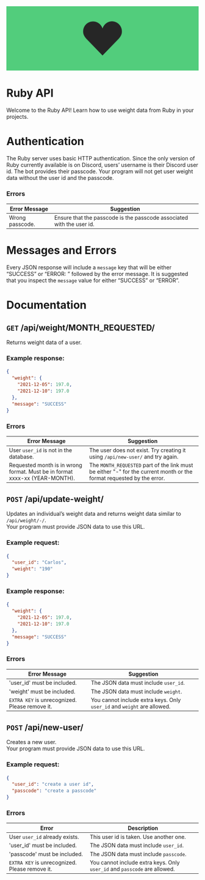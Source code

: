 <img src="./.github/ruby-banner.png">

# Ruby API
Welcome to the Ruby API! Learn how to use weight data from Ruby in your projects.

# Authentication
The Ruby server uses basic HTTP authentication. Since the only version of Ruby currently available is on Discord, users’
username is their Discord user id. The bot provides their passcode. Your program will not get user weight data without the user id and the passcode.

### Errors

|Error Message|Suggestion|
|---|---|
|Wrong passcode.|Ensure that the passcode is the passcode associated with the user id.|
# Messages and Errors
Every JSON response will include a `message` key that will be either “SUCCESS” or “ERROR: ” followed by the error 
message. It is suggested that you inspect the `message` value for either “SUCCESS” or “ERROR”.

# Documentation
## `GET` /api/weight/MONTH_REQUESTED/
Returns weight data of a user.

### Example response:
```json
{
  "weight": {
    "2021-12-05": 197.0,
    "2021-12-10": 197.0
  },
  "message": "SUCCESS"
}
```

### Errors

|Error Message|Suggestion|
|-----|-----|
|User `user_id` is not in the database.| The user does not exist. Try creating it using `/api/new-user/` and try again. |
|Requested month is in wrong format. Must be in format xxxx-xx (YEAR-MONTH).|The `MONTH_REQUESTED` part of the link must be either "-" for the current month or the format requested by the error.|

## `POST` /api/update-weight/
Updates an individual’s weight data and returns weight data similar to `/api/weight/-/`.
<br>
Your program must provide JSON data to use this URL.

### Example request:
```json
{
  "user_id": "Carlos",
  "weight": "190"
}
```

### Example response:
```json
{
  "weight": {
    "2021-12-05": 197.0,
    "2021-12-10": 197.0
  },
  "message": "SUCCESS"
}
```

### Errors

|Error Message|Suggestion|
|-----|-----|
|'user_id' must be included.|The JSON data must include `user_id`.|
|'weight' must be included.|The JSON data must include `weight`.|
|`EXTRA KEY` is unrecognized. Please remove it.|You cannot include extra keys. Only `user_id` and `weight` are allowed.|

## `POST` /api/new-user/
Creates a new user.<br>
Your program must provide JSON data to use this URL.

### Example request:
```json
{
  "user_id": "create a user id",
  "passcode": "create a passcode"
}
```

### Errors

|Error|Description|
|-----|------|
|User `user_id` already exists.|This user id is taken. Use another one.|
|'user_id' must be included.|The JSON data must include `user_id`.|
|'passcode' must be included.|The JSON data must include `passcode`.|
|`EXTRA KEY` is unrecognized. Please remove it.|You cannot include extra keys. Only `user_id` and `passcode` are allowed.|